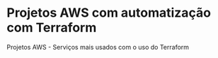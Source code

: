 # Projetos AWS com automatização com Terraform
Projetos AWS - Serviços mais usados com o uso do Terraform
